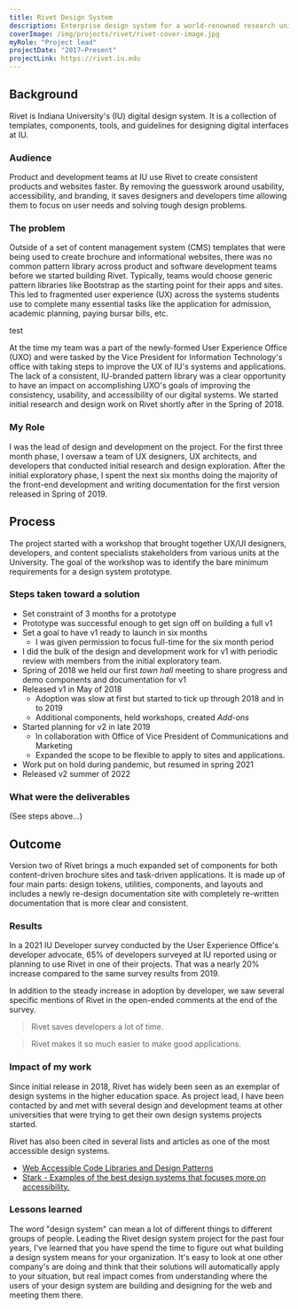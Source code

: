 ```yaml
---
title: Rivet Design System
description: Enterprise design system for a world-renowned research university
coverImage: /img/projects/rivet/rivet-cover-image.jpg
myRole: "Project lead"
projectDate: "2017–Present"
projectLink: https://rivet.iu.edu
---
```

## Background

Rivet is Indiana University's (IU) digital design system. It is a collection of templates, components, tools, and guidelines for designing digital interfaces at IU.

### Audience

Product and development teams at IU use Rivet to create consistent products and websites faster. By removing the guesswork around usability, accessibility, and branding, it saves designers and developers time allowing them to focus on user needs and solving tough design problems.

### The problem

Outside of a set of content management system (CMS) templates that were being used to create brochure and informational websites, there was no common pattern library across product and software development teams before we started building Rivet. Typically, teams would choose generic pattern libraries like Bootstrap as the starting point for their apps and sites. This led to fragmented user experience (UX) across the systems students use to complete many essential tasks like the application for admission, academic planning, paying bursar bills, etc.

<div class="new-section">
  <div class="container">
    test
  </div>
</div>

At the time my team was a part of the newly-formed User Experience Office (UXO) and were tasked by the Vice President for Information Technology's office with taking steps to improve the UX of IU's systems and applications. The lack of a consistent, IU-branded pattern library was a clear opportunity to have an impact on accomplishing UXO's goals of improving the consistency, usability, and accessibility of our digital systems. We started initial research and design work on Rivet shortly after in the Spring of 2018.

### My Role

I was the lead of design and development on the project. For the first three month phase, I oversaw a team of UX designers, UX architects, and developers that conducted initial research and design exploration. After the initial exploratory phase, I spent the next six months doing the majority of the front-end development and writing documentation for the first version released in Spring of 2019.

## Process

The project started with a workshop that brought together UX/UI designers, developers, and content specialists stakeholders from various units at the University. The goal of the workshop was to identify the bare minimum requirements for a design system prototype.

### Steps taken toward a solution

- Set constraint of 3 months for a prototype
- Prototype was successful enough to get sign off on building a full v1
- Set a goal to have v1 ready to launch in six months
	- I was given permission to focus full-time for the six month period
- I did the bulk of the design and development work for v1 with periodic review with members from the initial exploratory team.
- Spring of 2018 we held our first _town hall_ meeting to share progress and demo components and documentation for v1
- Released v1 in May of 2018
	- Adoption was slow at first but started to tick up through 2018 and in to 2019
	- Additional components, held workshops, created *Add-ons*
- Started planning for v2 in late 2019
	- In collaboration with Office of Vice President of Communications and Marketing
	- Expanded the scope to be flexible to apply to sites and applications.
- Work put on hold during pandemic, but resumed in spring 2021
- Released v2 summer of 2022

### What were the deliverables

(See steps above...)

## Outcome

Version two of Rivet brings a much expanded set of components for both content-driven brochure sites and task-driven applications. It is made up of four main parts: design tokens, utilities, components, and layouts and includes a newly re-design documentation site with completely re-written documentation that is more clear and consistent.

### Results

In a 2021 IU Developer survey conducted by the User Experience Office's developer advocate, 65% of developers surveyed at IU reported using or planning to use Rivet in one of their projects. That was a nearly 20% increase compared to the same survey results from 2019.

In addition to the steady increase in adoption by developer, we saw several specific mentions of Rivet in the open-ended comments  at the end of the survey.

> Rivet saves developers a lot of time.

> Rivet makes it so much easier to make good applications.

### Impact of my work

Since initial release in 2018, Rivet has widely been seen as an exemplar of design systems in the higher education space. As project lead, I have been contacted by and met with several design and development teams at other universities that were trying to get their own design systems projects started.

Rivet has also been cited in several lists and articles as one of the most accessible design systems.

- [Web Accessible Code Libraries and Design Patterns](http://www.webaxe.org/web-accessible-code-library-design-systems-patterns/)
- [Stark - Examples of the best design systems that focuses more on accessibility.](https://www.getstark.co/library/design-systems)

### Lessons learned

The word "design system" can mean a lot of different things to different groups of people. Leading the Rivet design system project for the past four years, I've learned that you have spend the time to figure out what building a design system means for your organization. It's easy to look at one other company's are doing and think that their solutions will automatically apply to your situation, but real impact comes from understanding where the users of your design system are building and designing for the web and meeting them there.